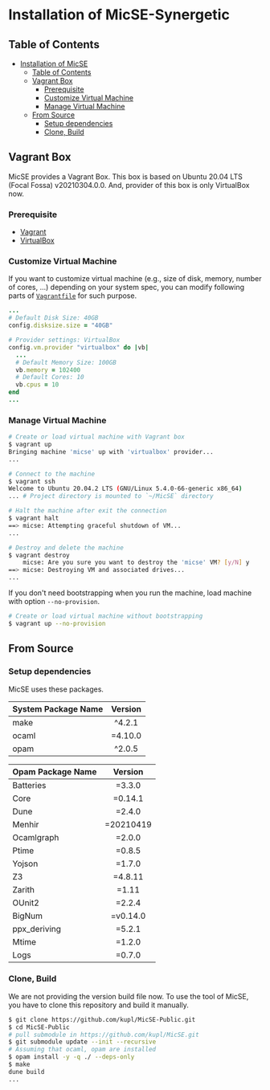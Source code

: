 # Installation of MicSE-Synergetic

## Table of Contents

- [Installation of MicSE](#installation-of-micse)
  - [Table of Contents](#table-of-contents)
  - [Vagrant Box](#vagrant-box)
    - [Prerequisite](#prerequisite)
    - [Customize Virtual Machine](#customize-virtual-machine)
    - [Manage Virtual Machine](#manage-virtual-machine)
  - [From Source](#from-source)
    - [Setup dependencies](#setup-dependencies)
    - [Clone, Build](#clone-build)

## Vagrant Box

MicSE provides a Vagrant Box.
This box is based on Ubuntu 20.04 LTS (Focal Fossa) v20210304.0.0.
And, provider of this box is only VirtualBox now.

### Prerequisite

- [Vagrant](https://www.vagrantup.com/docs/installation)
- [VirtualBox](https://www.virtualbox.org/wiki/Downloads)

### Customize Virtual Machine

If you want to customize virtual machine (e.g., size of disk, memory, number of cores, ...) depending on your system spec,
you can modify following parts of [`Vagrantfile`](../Vagrantfile) for such purpose.

```ruby
...
# Default Disk Size: 40GB
config.disksize.size = "40GB"

# Provider settings: VirtualBox
config.vm.provider "virtualbox" do |vb|
  ...
  # Default Memory Size: 100GB
  vb.memory = 102400
  # Default Cores: 10
  vb.cpus = 10
end
...
```

### Manage Virtual Machine

```bash
# Create or load virtual machine with Vagrant box
$ vagrant up
Bringing machine 'micse' up with 'virtualbox' provider...
...

# Connect to the machine
$ vagrant ssh
Welcome to Ubuntu 20.04.2 LTS (GNU/Linux 5.4.0-66-generic x86_64)
... # Project directory is mounted to `~/MicSE` directory

# Halt the machine after exit the connection
$ vagrant halt
==> micse: Attempting graceful shutdown of VM...
...

# Destroy and delete the machine
$ vagrant destroy
    micse: Are you sure you want to destroy the 'micse' VM? [y/N] y
==> micse: Destroying VM and associated drives...
...
```

If you don't need bootstrapping when you run the machine, load machine with option `--no-provision`.

```bash
# Create or load virtual machine without bootstrapping
$ vagrant up --no-provision
```

## From Source

### Setup dependencies

MicSE uses these packages.

| System Package Name | Version |
| :------------------ | :-----: |
| make                | ^4.2.1  |
| ocaml               | =4.10.0 |
| opam                | ^2.0.5  |

| Opam Package Name |  Version  |
| :---------------- | :-------: |
| Batteries         |  =3.3.0   |
| Core              |  =0.14.1  |
| Dune              |  =2.4.0   |
| Menhir            | =20210419 |
| Ocamlgraph        |  =2.0.0   |
| Ptime             |  =0.8.5   |
| Yojson            |  =1.7.0   |
| Z3                |  =4.8.11  |
| Zarith            |   =1.11   |
| OUnit2            |  =2.2.4   |
| BigNum            | =v0.14.0  |
| ppx_deriving      |  =5.2.1   |
| Mtime             |  =1.2.0   |
| Logs              |  =0.7.0   |

### Clone, Build

We are not providing the version build file now.
To use the tool of MicSE, you have to clone this repository and build it manually.

```bash
$ git clone https://github.com/kupl/MicSE-Public.git
$ cd MicSE-Public
# pull submodule in https://github.com/kupl/MicSE.git
$ git submodule update --init --recursive
# Assuming that ocaml, opam are installed
$ opam install -y -q ./ --deps-only
$ make
dune build
...
```

